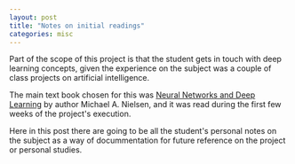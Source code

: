 ```yaml
---
layout: post
title: "Notes on initial readings"
categories: misc
---
```


Part of the scope of this project is that the student gets in touch with deep learning concepts, given the experience on the subject was a couple of class projects on artificial intelligence. 

The main text book chosen for this was [Neural Networks and Deep Learning](http://neuralnetworksanddeeplearning.com/) by author Michael A. Nielsen, and it was read during the first few weeks of the project's execution. 

Here in this post there are going to be all the student's personal notes on the subject as a way of docummentation for future reference on the project or personal studies. 